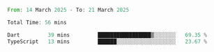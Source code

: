 <!--START_SECTION:waka-->

```rust
From: 14 March 2025 - To: 21 March 2025

Total Time: 56 mins

Dart         39 mins         █████████████████▒░░░░░░░   69.35 %
TypeScript   13 mins         ██████░░░░░░░░░░░░░░░░░░░   23.67 %
```

<!--END_SECTION:waka-->
